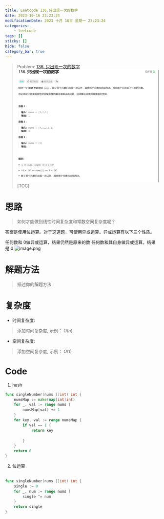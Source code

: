 ```yaml
---
title: Leetcode 136.只出现一次的数字
date: 2023-10-16 23:23:24
modificationDate: 2023 十月 16日 星期一 23:23:24
categories: 
	- leetcode
tags: []
sticky: []
hide: false
category_bar: true
---
```


> Problem: [136. 只出现一次的数字](https://leetcode.cn/problems/single-number/description/)
![](../../imgs/Pasted%20image%2020231016232403.png)
[TOC]

# 思路
> 如何才能做到线性时间复杂度和常数空间复杂度呢？

答案是使用位运算。对于这道题，可使用异或运算。异或运算有以下三个性质。

任何数和 0做异或运算，结果仍然是原来的数
任何数和其自身做异或运算，结果是 0
![image.png](https://pic.leetcode.cn/1697469725-QtsjoA-image.png)


# 解题方法
> 描述你的解题方法

# 复杂度
- 时间复杂度:
> 添加时间复杂度, 示例： $O(n)$

- 空间复杂度:
> 添加空间复杂度, 示例： $O(1)$
  


# Code
1. hash
```Go []
func singleNumber(nums []int) int {
	numsMap := make(map[int]int)
	for _, val := range nums {
		numsMap[val] += 1
	}
	for key, val := range numsMap {
		if val == 1 {
			return key

		}
	}
	return 0
}

```

2. 位运算
```Go []

func singleNumber(nums []int) int {
    single := 0
    for _, num := range nums {
        single ^= num
    }
    return single
}

```
  